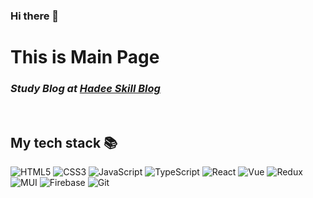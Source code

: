 ### Hi there 👋

<h1>This is Main Page</h1>
<p>
  <em>
    <h3>
      Study Blog at <a href="https://hadee-skill.netlify.app/" target="_blank">Hadee Skill Blog</a>
    </h3>
  </em>
 <p>
   
 <br />
 <h2> My tech stack 📚 </h2>

  ![HTML5](https://img.shields.io/badge/-HTML5-F05032?style=for-the-badge&logo=html5&logoColor=ffffff)
  ![CSS3](https://img.shields.io/badge/-CSS3-007ACC?style=for-the-badge&logo=css3)
  ![JavaScript](https://img.shields.io/badge/-JavaScript-%23F7DF1C?style=for-the-badge&logo=javascript&logoColor=000000&labelColor=%23F7DF1C&color=%23FFCE5A)
  ![TypeScript](https://img.shields.io/badge/-TypeScript-007ACC?style=for-the-badge&logo=typescript&logoColor=white)
  ![React](https://img.shields.io/badge/-React-222222?style=for-the-badge&logo=react)
  ![Vue](https://img.shields.io/badge/-Vue-222222?style=for-the-badge&logo=vue&logoColor=white)
  ![Redux](https://img.shields.io/badge/redux-593d88.svg?style=for-the-badge&logo=redux&logoColor=white)
  ![MUI](https://img.shields.io/badge/MUI-0081CB.svg?style=for-the-badge&logo=mui&logoColor=white)
  ![Firebase](https://img.shields.io/badge/Firebase-039BE5?style=for-the-badge&logo=Firebase&logoColor=white)
  ![Git](https://img.shields.io/badge/-Git-F05032?style=for-the-badge&logo=git&logoColor=ffffff)
 <br/>
